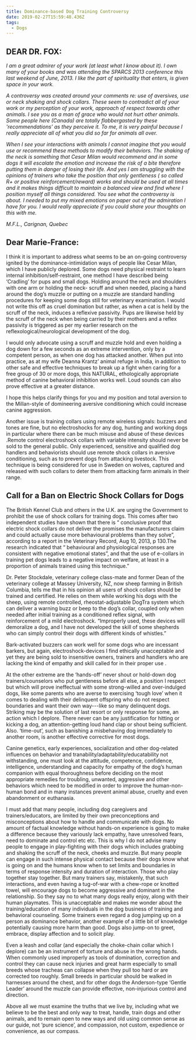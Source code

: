```yaml
---
title: Dominance-based Dog Training Controversy
date: 2019-02-27T15:59:48.436Z
tags:
  - Dogs
---
```

## DEAR DR. FOX:

_I am a great admirer of your work (at least what I know about it).  I own many of your books and was attending the SPARCS 2013 conference this last weekend of June, 2013.  I like the part of spirituality that enters, is given space in your work._

_A controversy was created around your comments re: use of aversives, use or neck shaking and shock collars. These seem to contradict all of your work or my perception of your work, approach of respect towards other animals.  I see you as a man of grace who would not hurt other animals.  Some people here (Canada) are totally flabbergasted by these 'recommendations’ as they perceive it.  To me, it is very painful because I really appreciate all of what you did so far for animals all over._

_When I see your interactions with animals I cannot imagine that you would use or recommend these methods to modify their behaviors.  The shaking of the neck is something that Cesar Milan would recommend and in some dogs it will escalate the emotion and increase the risk of a bite therefore putting them in danger of losing their life.  And yes I am struggling with the opinions of trainers who take the position that only gentleness ( so called R+ or positive reinforcement/reward) works and should be used at all times and it makes things difficult to maintain a balanced view and find where I position myself all things considered.   You see what the controversy is about.  I needed to put my mixed emotions on paper out of the admiration I have for you.  I would really appreciate if you could share your thoughts on this with me._

 _M.F.L., Carignan, Quebec_

## Dear Marie-France:

I think it is important to address what seems to be an on-going controversy ignited by the dominance-intimidation ways of people like Cesar Milan, which I have publicly deplored.  Some dogs need physical restraint to learn internal inhibition/self-restraint, one method I have described being ‘Cradling’ for pups and small dogs.  Holding around the neck and shoulders with one arm or holding the neck- scruff and when needed, placing a hand around the dog’s muzzle or putting on a muzzle are standard handling procedures for keeping some dogs still for veterinary examination.  I would not write this off as cruel domination but rather, as when a cat is held by the scruff of the neck, induces a reflexive passivity.  Pups are likewise held by the scruff of the neck when being carried by their mothers and a reflex passivity is triggered as per my earlier research on the reflexological/neurological development of the dog.

I would only advocate using a scruff and muzzle hold and even holding a dog down for a few seconds as an extreme intervention, only by a competent person, as when one dog has attacked another. When put into practice, as at my wife Deanna Krantz’ animal refuge in India, in addition to other safe and effective techniques to break up a fight when caring for a free group of 30 or more dogs, this NATURAL, ethologically appropriate method of canine behavioral inhibition works well. Loud sounds can also prove effective at a greater distance.

I hope this helps clarify things for you and my position and total aversion to the Millan-style of domineering aversive conditioning which could increase canine aggression.

Another issue is training collars using remote wireless signals: buzzers and tones are fine, but no electroshocks for any dog, hunting and working dogs in particular where there can be much misuse and abuse of these devices .Remote control electroshock collars with variable intensity should never be sold to the general public. Only experienced, sensitive and qualified dog handlers and behaviorists should use remote shock collars in aversive conditioning, such as to prevent dogs from attacking livestock. This technique is being considered for use in Sweden on wolves, captured and released with such collars to deter them from attacking farm animals in their range.

## Call for a Ban on Electric Shock Collars for Dogs

The British Kennel Club and others in the U.K. are urging the Government to prohibit the use of shock collars for training dogs. This comes after two independent studies have shown that there is “ conclusive proof that electric shock collars do not deliver the promises the manufacturers claim and could actually cause more behavioural problems than they solve”, according to a report in the Veterinary Record, Aug 10, 2013, p 130.The research indicated that “ behavioural and physiological responses are consistent with negative emotional states”, and that the use of e-collars in training pet dogs leads to a negative impact on welfare, at least in a proportion of animals trained using this technique.”

Dr. Peter Stockdale, veterinary college class-mate and former Dean of the veterinary college at Massey University, NZ, now sheep farming in British Columbia, tells me that in his opinion all users of shock collars should be trained and certified. He relies on them while working his dogs with the sheep, using remote controlled, rheostat-adjustable DogTra system which can deliver a warning buzz or beep to the dog’s collar, coupled only when needed after initial training as a conditioned reflex signal, with reinforcement of a mild electroshock. “Improperly used, these devices will demoralize a dog, and I have not developed the skill of some shepherds who can simply control their dogs with different kinds of whistles.”

 Bark-activated buzzers can work well for some dogs who are incessant barkers, but again, electroshock-devices I find ethically unacceptable and yet they are being sold to insensitive owners, trainers and handlers who are lacking the kind of empathy and skill called for in their proper use .

 At the other extreme are the ‘hands-off’ never shout or hold-down dog trainers/counselors who put gentleness before all else, a position I respect but which will prove ineffectual with some strong-willed and over-indulged dogs, like some parents who are averse to exercising ‘tough love’ when it comes to dealing with their delinquent offspring who do not respect boundaries and want their own way---like so many delinquent dogs. Striking may be the solution of last resort or only response for some, an action which I deplore. There never can be any justification for hitting or kicking a dog, an attention-getting loud hand clap or shout being sufficient. Also. ‘time-out’, such as banishing a misbehaving dog immediately to another room, is another effective corrective for most dogs.

Canine genetics, early experiences, socialization and other dog-related influences on behavior and tranability/adaptability/educatability not withstanding, one must look at the attitude, competence, confidence, intelligence, understanding and capacity for empathy of the dog’s human companion with equal thoroughness before deciding on the most appropriate remedies for troubling, unwanted, aggressive and other behaviors which need to be modified in order to improve the human-non-human bond and in many instances prevent animal abuse, cruelty and even abandonment or euthanasia.

I must add that many people, including dog caregivers and trainers/educators, are limited by their own preconceptions and misconceptions about how to handle and communicate with dogs. No amount of factual knowledge without hands-on experience is going to make a difference because they variously lack empathy, have unresolved fears, need to dominate and control etc etc. This is why I do not advise many people to engage in play-fighting with their dogs which includes grabbing and shaking the scruff of the neck, cheeks and muzzle. But many people can engage in such intense physical contact because their dogs know what is going on and the humans know when to set limits and boundaries in terms of response intensity and duration of interaction. Those who play together stay together. But many trainers say, mistakenly, that such interactions, and even having a tug-of-war with a chew-rope or knotted towel, will encourage dogs to become aggressive and dominant in the relationship. So they say no to what many dogs really enjoy, along with their human playmates. This is unacceptable and makes me wonder about the training/education of many individuals in the dog business of training and behavioral counseling. Some trainers even regard a dog jumping up on a person as dominance behavior, another example of a little bit of knowledge potentially causing more harm than good. Dogs also jump-on to greet, embrace, display affection and to solicit play.

Even a leash and collar (and especially the choke-chain collar which I deplore) can be an instrument of torture and abuse in the wrong hands. When commonly used improperly as tools of domination, correction and control they can cause neck injuries and great harm especially to small breeds whose tracheas can collapse when they pull too hard or are corrected too roughly. Small breeds in particular should be walked in harnesses around the chest, and for other dogs the Anderson-type ‘Gentle Leader’ around the muzzle can provide effective, non-injurious control and direction.

Above all we must examine the truths that we live by, including what we believe to be the best and only way to treat, handle, train dogs and other animals, and to remain open to new ways and old using common sense as our guide, not ‘pure science’, and compassion, not custom, expedience or convenience, as our compass.
